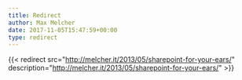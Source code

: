 ```yaml
---
title: Redirect
author: Max Melcher
date: 2017-11-05T15:47:59+00:00
type: redirect
---
```

{{< redirect src="http://melcher.it/2013/05/sharepoint-for-your-ears/" description="http://melcher.it/2013/05/sharepoint-for-your-ears/" >}}
